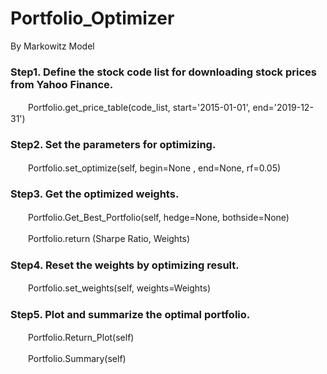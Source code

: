 # Portfolio_Optimizer
By Markowitz Model


### Step1. Define the stock code list for downloading stock prices from Yahoo Finance.

　　Portfolio.get_price_table(code_list, start='2015-01-01', end='2019-12-31')

### Step2. Set the parameters for optimizing.

　　Portfolio.set_optimize(self, begin=None , end=None, rf=0.05)

### Step3. Get the optimized weights.

　　Portfolio.Get_Best_Portfolio(self, hedge=None, bothside=None)

　　Portfolio.return (Sharpe Ratio, Weights)

### Step4. Reset the weights by optimizing result.

　　Portfolio.set_weights(self, weights=Weights)

### Step5. Plot and summarize the optimal portfolio.
  
　　Portfolio.Return_Plot(self)
  
　　Portfolio.Summary(self)
